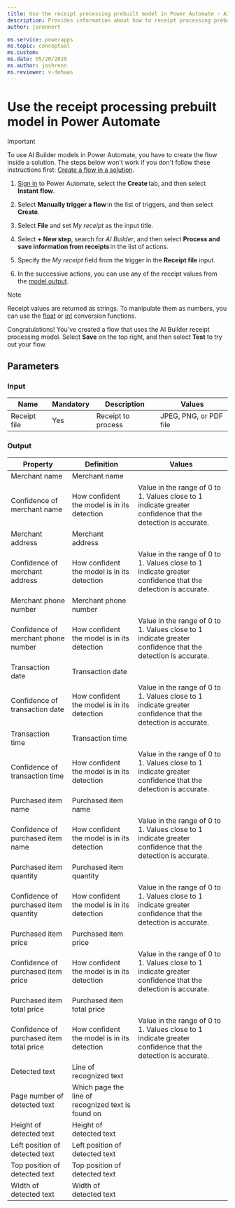 ```yaml
---
title: Use the receipt processing prebuilt model in Power Automate - AI Builder | Microsoft Docs
description: Provides information about how to receipt processing prebuilt model in Power Automate 
author: jarennert

ms.service: powerapps
ms.topic: conceptual
ms.custom: 
ms.date: 05/20/2020
ms.author: joshrenn
ms.reviewer: v-dehaas
---
```



# Use the receipt processing prebuilt model in Power Automate


> [!IMPORTANT]
 > To use AI Builder models in Power Automate, you have to create the flow inside a solution. The steps below won't work if you don't follow these instructions first: [Create a flow in a solution](/flow/create-flow-solution).

1. [Sign in](https://flow.microsoft.com/signin) to Power Automate, select the **Create** tab, and then select **Instant flow**.

1. Select **Manually trigger a flow** in the list of triggers, and then select **Create**.

1. Select **File** and set *My receipt* as the input title.

1. Select **+ New step**, search for *AI Builder*, and then select **Process and save information from receipts** in the list of actions.

1. Specify the *My receipt* field from the trigger in the **Receipt file** input.

1. In the successive actions, you can use any of the receipt values from the [model output](prebuilt-receipt-processing#model-output).

>[!NOTE]
> Receipt values are returned as strings. To manipulate them as numbers, you can use the [float](https://docs.microsoft.com/azure/logic-apps/workflow-definition-language-functions-reference#float) or [int](https://docs.microsoft.com/azure/logic-apps/workflow-definition-language-functions-reference#int) conversion functions.

Congratulations! You've created a flow that uses the AI Builder receipt processing model. Select **Save** on the top right, and then select **Test** to try out your flow.


## Parameters
### Input
|Name|Mandatory|Description|Values|
|---------|---------|---------|---------|
|Receipt file|Yes|Receipt to process|JPEG, PNG, or PDF file|

### Output
|Property|Definition|Values|
|---------|---------|---------|
|Merchant name|Merchant name||
|Confidence of merchant name|How confident the model is in its detection|Value in the range of 0 to 1. Values close to 1 indicate greater confidence that the detection is accurate.|
|Merchant address|Merchant address||
|Confidence of merchant address|How confident the model is in its detection|Value in the range of 0 to 1. Values close to 1 indicate greater confidence that the detection is accurate.|
|Merchant phone number|Merchant phone number||
|Confidence of merchant phone number|How confident the model is in its detection|Value in the range of 0 to 1. Values close to 1 indicate greater confidence that the detection is accurate.|
|Transaction date|Transaction date||
|Confidence of transaction date|How confident the model is in its detection|Value in the range of 0 to 1. Values close to 1 indicate greater confidence that the detection is accurate.|
|Transaction time|Transaction time||
|Confidence of transaction time|How confident the model is in its detection|Value in the range of 0 to 1. Values close to 1 indicate greater confidence that the detection is accurate.|
|Purchased item name|Purchased item name||
|Confidence of purchased item name|How confident the model is in its detection|Value in the range of 0 to 1. Values close to 1 indicate greater confidence that the detection is accurate.|
|Purchased item quantity|Purchased item quantity||
|Confidence of purchased item quantity|How confident the model is in its detection|Value in the range of 0 to 1. Values close to 1 indicate greater confidence that the detection is accurate.|
|Purchased item price|Purchased item price||
|Confidence of purchased item price|How confident the model is in its detection|Value in the range of 0 to 1. Values close to 1 indicate greater confidence that the detection is accurate.|
|Purchased item total price|Purchased item total price||
|Confidence of purchased item total price|How confident the model is in its detection|Value in the range of 0 to 1. Values close to 1 indicate greater confidence that the detection is accurate.|
|Detected text|Line of recognized text||
|Page number of detected text|Which page the line of recognized text is found on||
|Height of detected text|Height of detected text||
|Left position of detected text|Left position of detected text||
|Top position of detected text|Top position of detected text||
|Width of detected text|Width of detected text||
